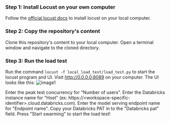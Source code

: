 ### Step 1: Install Locust on your own computer

Follow the [official locust docs](https://docs.locust.io/en/stable/installation.html) to install locust on your local computer.

### Step 2: Copy the repository's content

Clone this repository's content to your local computer. Open a terminal window and navigate to the cloned directory.

### Step 3: Run the load test

Run the command `locust -f local_load_test/load_test.py` to start the locust program and UI. Visit http://0.0.0.0:8089 on your computer. The UI looks like this:
![image1](https://user-images.githubusercontent.com/5786126/222304686-0f9fd25e-d168-4625-8ced-b45b22e697fa.png)

Enter the peak test concurrency for "Number of users". Enter the Databricks instance name for "Host" (ex: https://\<workspace-specific-identifier\>.cloud.databricks.com). Enter the model serving endpoint name for "Endpoint name". Copy your Databricks PAT in to the "Databricks pat" field. Press "Start swarming" to start the load test!